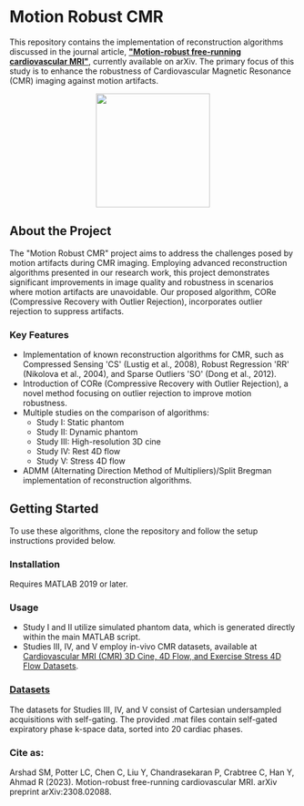 # Motion Robust CMR

This repository contains the implementation of reconstruction algorithms discussed in the journal article, **["Motion-robust free-running cardiovascular MRI"](https://arxiv.org/abs/2308.02088)**, currently available on arXiv. The primary focus of this study is to enhance the robustness of Cardiovascular Magnetic Resonance (CMR) imaging against motion artifacts.
<p align="center">
  <img src="https://github.com/OSU-MR/motion-robust-CMR/assets/97550963/c1340d64-1922-45a8-ad7f-f759ef4a93e5" width="200"/>
</p>

## About the Project

The "Motion Robust CMR" project aims to address the challenges posed by motion artifacts during CMR imaging. Employing advanced reconstruction algorithms presented in our research work, this project demonstrates significant improvements in image quality and robustness in scenarios where motion artifacts are unavoidable. Our proposed algorithm, CORe (Compressive Recovery with Outlier Rejection), incorporates outlier rejection to suppress artifacts.

### Key Features

- Implementation of known reconstruction algorithms for CMR, such as Compressed Sensing 'CS' (Lustig et al., 2008), Robust Regression 'RR' (Nikolova et al., 2004), and Sparse Outliers 'SO' (Dong et al., 2012).
- Introduction of CORe (Compressive Recovery with Outlier Rejection), a novel method focusing on outlier rejection to improve motion robustness.
- Multiple studies on the comparison of algorithms:
   - Study I: Static phantom
   - Study II: Dynamic phantom
   - Study III: High-resolution 3D cine
   - Study IV: Rest 4D flow
   - Study V: Stress 4D flow
- ADMM (Alternating Direction Method of Multipliers)/Split Bregman implementation of reconstruction algorithms.

## Getting Started

To use these algorithms, clone the repository and follow the setup instructions provided below.

### Installation

Requires MATLAB 2019 or later.

### Usage
- Study I and II utilize simulated phantom data, which is generated directly within the main MATLAB script.
- Studies III, IV, and V employ in-vivo CMR datasets, available at [Cardiovascular MRI (CMR) 3D Cine, 4D Flow, and Exercise Stress 4D Flow Datasets](https://zenodo.org/records/8105485).

### [Datasets](https://zenodo.org/records/8105485)
The datasets for Studies III, IV, and V consist of Cartesian undersampled acquisitions with self-gating. The provided .mat files contain self-gated expiratory phase k-space data, sorted into 20 cardiac phases.


### Cite as:

Arshad SM, Potter LC, Chen C, Liu Y, Chandrasekaran P, Crabtree C, Han Y, Ahmad R (2023). Motion-robust free-running cardiovascular MRI. arXiv preprint arXiv:2308.02088.
